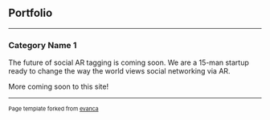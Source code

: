 ## Portfolio

---

### Category Name 1 


The future of social AR tagging is coming soon. We are a 15-man startup ready to change the way the world views social networking via AR.

More coming soon to this site!




---
<p style="font-size:11px">Page template forked from <a href="https://github.com/evanca/quick-portfolio">evanca</a></p>
<!-- Remove above link if you don't want to attibute -->

